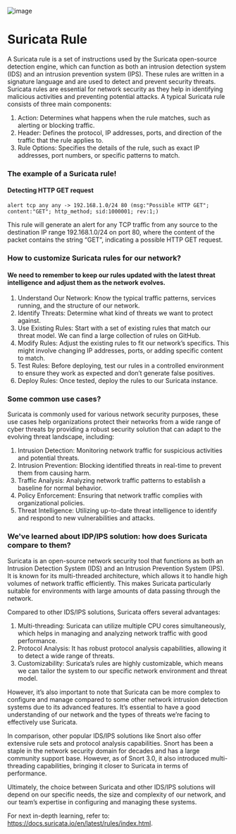 ![image](https://github.com/bmw-ece-ntust/internship/assets/138283247/6134f6e5-647f-49e5-931f-fc43fe4d2b22)

# Suricata Rule

A Suricata rule is a set of instructions used by the Suricata open-source detection engine, which can function as both an intrusion detection system (IDS) and an intrusion prevention system (IPS). These rules are written in a signature language and are used to detect and prevent security threats. Suricata rules are essential for network security as they help in identifying malicious activities and preventing potential attacks. A typical Suricata rule consists of three main components:

1. Action: Determines what happens when the rule matches, such as alerting or blocking traffic.
2. Header: Defines the protocol, IP addresses, ports, and direction of the traffic that the rule applies to.
3. Rule Options: Specifies the details of the rule, such as exact IP addresses, port numbers, or specific patterns to match.

### The example of a Suricata rule!

#### Detecting HTTP GET request
```
alert tcp any any -> 192.168.1.0/24 80 (msg:"Possible HTTP GET"; content:"GET"; http_method; sid:1000001; rev:1;)

```
This rule will generate an alert for any TCP traffic from any source to the destination IP range 192.168.1.0/24 on port 80, where the content of the packet contains the string “GET”, indicating a possible HTTP GET request.

### How to customize Suricata rules for our network?

#### We need to remember to keep our rules updated with the latest threat intelligence and adjust them as the network evolves.

1. Understand Our Network: Know the typical traffic patterns, services running, and the structure of our network.
2. Identify Threats: Determine what kind of threats we want to protect against.
3. Use Existing Rules: Start with a set of existing rules that match our threat model. We can find a large collection of rules on GitHub.
4. Modify Rules: Adjust the existing rules to fit our network’s specifics. This might involve changing IP addresses, ports, or adding specific content to match.
5. Test Rules: Before deploying, test our rules in a controlled environment to ensure they work as expected and don’t generate false positives.
6. Deploy Rules: Once tested, deploy the rules to our Suricata instance.

### Some common use cases?

Suricata is commonly used for various network security purposes, these use cases help organizations protect their networks from a wide range of cyber threats by providing a robust security solution that can adapt to the evolving threat landscape, including:
1. Intrusion Detection: Monitoring network traffic for suspicious activities and potential threats.
2. Intrusion Prevention: Blocking identified threats in real-time to prevent them from causing harm.
3. Traffic Analysis: Analyzing network traffic patterns to establish a baseline for normal behavior.
4. Policy Enforcement: Ensuring that network traffic complies with organizational policies.
5. Threat Intelligence: Utilizing up-to-date threat intelligence to identify and respond to new vulnerabilities and attacks.

### We've learned about IDP/IPS solution: how does Suricata compare to them?

Suricata is an open-source network security tool that functions as both an Intrusion Detection System (IDS) and an Intrusion Prevention System (IPS). It is known for its multi-threaded architecture, which allows it to handle high volumes of network traffic efficiently. This makes Suricata particularly suitable for environments with large amounts of data passing through the network.

Compared to other IDS/IPS solutions, Suricata offers several advantages:

1. Multi-threading: Suricata can utilize multiple CPU cores simultaneously, which helps in managing and analyzing network traffic with good performance.
2. Protocol Analysis: It has robust protocol analysis capabilities, allowing it to detect a wide range of threats.
3. Customizability: Suricata’s rules are highly customizable, which means we can tailor the system to our specific network environment and threat model.

However, it’s also important to note that Suricata can be more complex to configure and manage compared to some other network intrusion detection systems due to its advanced features. It’s essential to have a good understanding of our network and the types of threats we’re facing to effectively use Suricata.

In comparison, other popular IDS/IPS solutions like Snort also offer extensive rule sets and protocol analysis capabilities. Snort has been a staple in the network security domain for decades and has a large community support base. However, as of Snort 3.0, it also introduced multi-threading capabilities, bringing it closer to Suricata in terms of performance.

Ultimately, the choice between Suricata and other IDS/IPS solutions will depend on our specific needs, the size and complexity of our network, and our team’s expertise in configuring and managing these systems.

For next in-depth learning, refer to: https://docs.suricata.io/en/latest/rules/index.html.
